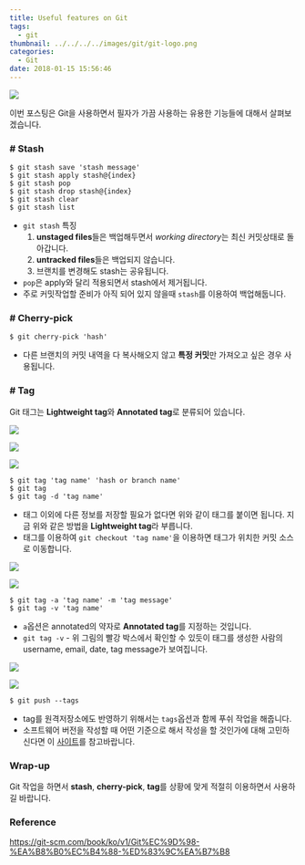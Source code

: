 ```yaml
---
title: Useful features on Git
tags:
  - git
thumbnail: ../../../../images/git/git-logo.png
categories:
  - Git
date: 2018-01-15 15:56:46
---
```




![](../../../../images/git/git-logo.png)

이번 포스팅은 Git을 사용하면서 필자가 가끔 사용하는 유용한 기능들에 대해서 살펴보겠습니다.

### # Stash

``` shell
$ git stash save 'stash message'
$ git stash apply stash@{index}
$ git stash pop
$ git stash drop stash@{index}
$ git stash clear
$ git stash list
```

* <code>git stash</code> 특징
  1. **unstaged files**들은 백업해두면서 *working directory*는 최신 커밋상태로 돌아갑니다.
  2. **untracked files**들은 백업되지 않습니다.
  3. 브랜치를 변경해도 stash는 공유됩니다.
* <code>pop</code>은 apply<code></code>와 달리 적용되면서 stash에서 제거됩니다.
* 주로 커밋작업할 준비가 아직 되어 있지 않을때 <code>stash</code>를 이용하여 백업해둡니다.

### # Cherry-pick

``` shell
$ git cherry-pick 'hash'
```

* 다른 브랜치의 커밋 내역을 다 복사해오지 않고 **특정 커밋**만 가져오고 싶은 경우 사용됩니다.

### # Tag

Git 태그는 **Lightweight tag**와 **Annotated tag**로 분류되어 있습니다.

![](../../../../images/git/git-useful-features-on-git-01.png)

![](../../../../images/git/git-useful-features-on-git-02.png)

![](../../../../images/git/git-useful-features-on-git-03.png)

``` shell
$ git tag 'tag name' 'hash or branch name'
$ git tag
$ git tag -d 'tag name'
```

* 태그 이외에 다른 정보를 저장할 필요가 없다면 위와 같이 태그를 붙이면 됩니다. 지금 위와 같은 방법을 **Lightweight tag**라 부릅니다.
* 태그를 이용하여 <code>git checkout 'tag name'</code>을 이용하면 태그가 위치한 커밋 소스로 이동합니다. 

![](../../../../images/git/git-useful-features-on-git-04.png)

![](../../../../images/git/git-useful-features-on-git-05.png)

``` shell
$ git tag -a 'tag name' -m 'tag message'
$ git tag -v 'tag name'
```

* <code>a</code>옵션은 annotated의 약자로 **Annotated tag**를 지정하는 것입니다. 
* <code>git tag -v</code> - 위 그림의 빨강 박스에서 확인할 수 있듯이 태그를 생성한 사람의 username, email, date, tag message가 보여집니다.


![](../../../../images/git/git-useful-features-on-git-06.png)

![](../../../../images/git/git-useful-features-on-git-07.png)

``` shell
$ git push --tags
```

* tag를 원격저장소에도 반영하기 위해서는 <code>tags</code>옵션과 함께 푸쉬 작업을 해줍니다.
* 소프트웨어 버전을 작성할 때 어떤 기준으로 해서 작성을 할 것인가에 대해 고민하신다면 이 [사이트](https://semver.org/)를 참고바랍니다.

### Wrap-up

Git 작업을 하면서 **stash**, **cherry-pick**, **tag**를 상황에 맞게 적절히 이용하면서 사용하길 바랍니다.

### Reference
<https://git-scm.com/book/ko/v1/Git%EC%9D%98-%EA%B8%B0%EC%B4%88-%ED%83%9C%EA%B7%B8>
